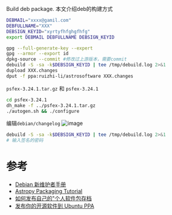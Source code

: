 Build deb package.
本文介绍deb的构建方式

```bash
DEBMAIL="xxxx@gamil.com"
DEBFULLNAME="XXX"
DEBSIGN_KEYID="xyrtyfhfghgfhfg"
export DEBMAIL DEBFULLNAME DEBSIGN_KEYID
```


```bash
gpg --full-generate-key --expert
gpg --armor --export id
dpkg-source --commit #修改过上游版本，需要commit
debuild -S -sa -k$DEBSIGN_KEYID | tee /tmp/debuild.log 2>&1
dupload XXX.changes
dput -f ppa:ruizhi-li/astrosoftware XXX.changes
```


`psfex-3.24.1.tar.gz` 和 `psfex-3.24.1`
```bash
cd psfex-3.24.1
dh_make -f ../psfex-3.24.1.tar.gz
./autogen.sh && ./configure
```
编辑`debian/changelog`
![image](https://github.com/Astro-Lee/astro-lee.github.io/assets/61745903/431d2007-3b7c-42ea-bc9f-83b47ca23b06)

```bash
debuild -S -sa -k$DEBSIGN_KEYID | tee /tmp/debuild.log 2>&1
# 输入签名的密码
```

# 参考
- [Debian 新维护者手册](https://www.debian.org/doc/manuals/maint-guide/index.zh-cn.html)
- [Astropy Packaging Tutorial](https://wiki.debian.org/DebianAstro/AstropyPackagingTutorial/Preparation)
- [如何发布自己的"个人软件包存档](https://briteming.blogspot.com/2018/06/blog-post_58.html)
- [发布你的开源软件到 Ubuntu PPA](https://hedzr.com/packaging/deb/publishing-and-hosting-your-own-dev-at-ppa/)
